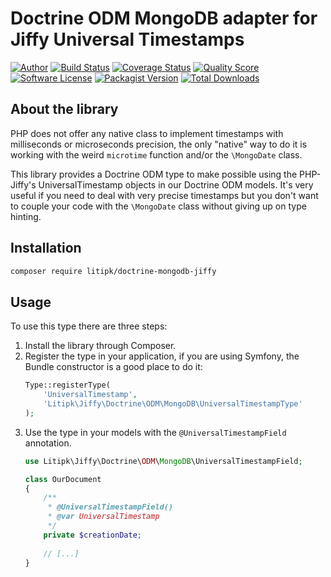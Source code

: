 # Doctrine ODM MongoDB adapter for Jiffy Universal Timestamps


[![Author](http://img.shields.io/badge/author-@castarco-blue.svg?style=flat-square)](https://twitter.com/castarco)
[![Build Status](https://img.shields.io/travis/Litipk/doctrine-mongodb-jiffy/master.svg?style=flat-square)](https://travis-ci.org/Litipk/doctrine-mongodb-jiffy)
[![Coverage Status](https://img.shields.io/scrutinizer/coverage/g/litipk/doctrine-mongodb-jiffy.svg?style=flat-square)](https://scrutinizer-ci.com/g/litipk/doctrine-mongodb-jiffy/code-structure)
[![Quality Score](https://img.shields.io/scrutinizer/g/litipk/doctrine-mongodb-jiffy.svg?style=flat-square)](https://scrutinizer-ci.com/g/litipk/doctrine-mongodb-jiffy)
[![Software License](https://img.shields.io/badge/license-MIT-brightgreen.svg?style=flat-square)](LICENSE)
[![Packagist Version](https://img.shields.io/packagist/v/Litipk/doctrine-mongodb-jiffy.svg?style=flat-square)](https://packagist.org/packages/Litipk/doctrine-mongodb-jiffy)
[![Total Downloads](https://img.shields.io/packagist/dt/litipk/doctrine-mongodb-jiffy.svg?style=flat-square)](https://packagist.org/packages/litipk/doctrine-mongodb-jiffy)

## About the library

PHP does not offer any native class to implement timestamps with milliseconds or microseconds precision, the only
"native" way to do it is working with the weird `microtime` function and/or the `\MongoDate` class.

This library provides a Doctrine ODM type to make possible using the PHP-Jiffy's UniversalTimestamp objects in our
Doctrine ODM models. It's very useful if you need to deal with very precise timestamps but you don't want to couple your
code with the `\MongoDate` class without giving up on type hinting.

## Installation

```bash
composer require litipk/doctrine-mongodb-jiffy
```

## Usage

To use this type there are three steps:

1. Install the library through Composer.
2. Register the type in your application, if you are using Symfony, the Bundle constructor is a good place to do it:
    ```php
    Type::registerType(
        'UniversalTimestamp',
        'Litipk\Jiffy\Doctrine\ODM\MongoDB\UniversalTimestampType'
    );
    ```
3. Use the type in your models with the `@UniversalTimestampField` annotation.
    ```php
    use Litipk\Jiffy\Doctrine\ODM\MongoDB\UniversalTimestampField;
    
    class OurDocument
    {
        /**
         * @UniversalTimestampField()
         * @var UniversalTimestamp
         */
        private $creationDate;
        
        // [...]
    }
    ```
